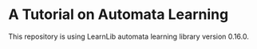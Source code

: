 # A Tutorial on Automata Learning
This repository is using LearnLib automata learning library version 0.16.0.
